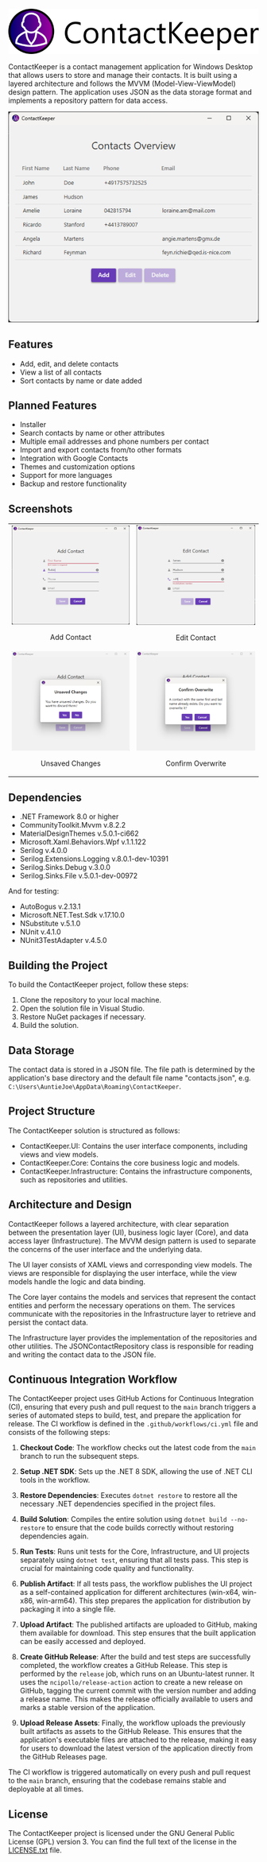 ![ContactKeeper](Readme-Resources/app-logo-800px.png)

ContactKeeper is a contact management application for Windows Desktop that allows users to store and manage their contacts. It is built using a layered architecture and follows the MVVM (Model-View-ViewModel) design pattern. The application uses JSON as the data storage format and implements a repository pattern for data access.

![Contacts Overview](Readme-Resources/contacts-overview.png)

## Features

- Add, edit, and delete contacts
- View a list of all contacts
- Sort contacts by name or date added

## Planned Features

- Installer
- Search contacts by name or other attributes
- Multiple email addresses and phone numbers per contact
- Import and export contacts from/to other formats
- Integration with Google Contacts
- Themes and customization options
- Support for more languages
- Backup and restore functionality

## Screenshots

<table>
  <tr>
    <td>
      <img src="Readme-Resources/add-contact.png" alt="Add Contact" title="Add Contact" width="300"/>
      <p align="center">Add Contact</p>
    </td>
    <td>
      <img src="Readme-Resources/edit-contact.png" alt="Edit Contact" title="Edit Contact" width="300"/>
      <p align="center">Edit Contact</p>
    </td>
  </tr>
  <tr>    
    <td>
      <img src="Readme-Resources/unsaved-changes.png" alt="Unsaved Changes" title="Unsaved Changes" width="300"/>
      <p align="center">Unsaved Changes</p>
    </td>
    <td>
      <img src="Readme-Resources/confirm-overwrite.png" alt="Confirm Overwrite" title="Confirm Overwrite" width="300"/>
      <p align="center">Confirm Overwrite</p>
    </td>
  </tr>
</table>

## Dependencies

- .NET Framework 8.0 or higher
- CommunityToolkit.Mvvm v.8.2.2
- MaterialDesignThemes v.5.0.1-ci662
- Microsoft.Xaml.Behaviors.Wpf v.1.1.122
- Serilog v.4.0.0
- Serilog.Extensions.Logging v.8.0.1-dev-10391
- Serilog.Sinks.Debug v.3.0.0
- Serilog.Sinks.File v.5.0.1-dev-00972

And for testing:
- AutoBogus v.2.13.1
- Microsoft.NET.Test.Sdk v.17.10.0
- NSubstitute v.5.1.0
- NUnit v.4.1.0
- NUnit3TestAdapter v.4.5.0

## Building the Project

To build the ContactKeeper project, follow these steps:

1. Clone the repository to your local machine.
2. Open the solution file in Visual Studio.
3. Restore NuGet packages if necessary.
4. Build the solution.

## Data Storage

The contact data is stored in a JSON file. The file path is determined by the application's base directory and the default file name "contacts.json", e.g. `C:\Users\AuntieJoe\AppData\Roaming\ContactKeeper`.

## Project Structure

The ContactKeeper solution is structured as follows:

- ContactKeeper.UI: Contains the user interface components, including views and view models.
- ContactKeeper.Core: Contains the core business logic and models.
- ContactKeeper.Infrastructure: Contains the infrastructure components, such as repositories and utilities.

## Architecture and Design

ContactKeeper follows a layered architecture, with clear separation between the presentation layer (UI), business logic layer (Core), and data access layer (Infrastructure). The MVVM design pattern is used to separate the concerns of the user interface and the underlying data.

The UI layer consists of XAML views and corresponding view models. The views are responsible for displaying the user interface, while the view models handle the logic and data binding.

The Core layer contains the models and services that represent the contact entities and perform the necessary operations on them. The services communicate with the repositories in the Infrastructure layer to retrieve and persist the contact data.

The Infrastructure layer provides the implementation of the repositories and other utilities. The JSONContactRepository class is responsible for reading and writing the contact data to the JSON file.

## Continuous Integration Workflow

The ContactKeeper project uses GitHub Actions for Continuous Integration (CI), ensuring that every push and pull request to the `main` branch triggers a series of automated steps to build, test, and prepare the application for release. The CI workflow is defined in the `.github/workflows/ci.yml` file and consists of the following steps:

1. **Checkout Code**: The workflow checks out the latest code from the `main` branch to run the subsequent steps.

2. **Setup .NET SDK**: Sets up the .NET 8 SDK, allowing the use of .NET CLI tools in the workflow.

3. **Restore Dependencies**: Executes `dotnet restore` to restore all the necessary .NET dependencies specified in the project files.

4. **Build Solution**: Compiles the entire solution using `dotnet build --no-restore` to ensure that the code builds correctly without restoring dependencies again.

5. **Run Tests**: Runs unit tests for the Core, Infrastructure, and UI projects separately using `dotnet test`, ensuring that all tests pass. This step is crucial for maintaining code quality and functionality.

6. **Publish Artifact**: If all tests pass, the workflow publishes the UI project as a self-contained application for different architectures (win-x64, win-x86, win-arm64). This step prepares the application for distribution by packaging it into a single file.

7. **Upload Artifact**: The published artifacts are uploaded to GitHub, making them available for download. This step ensures that the built application can be easily accessed and deployed.

8. **Create GitHub Release**: After the build and test steps are successfully completed, the workflow creates a GitHub Release. This step is performed by the `release` job, which runs on an Ubuntu-latest runner. It uses the `ncipollo/release-action` action to create a new release on GitHub, tagging the current commit with the version number and adding a release name. This makes the release officially available to users and marks a stable version of the application.

9. **Upload Release Assets**: Finally, the workflow uploads the previously built artifacts as assets to the GitHub Release. This ensures that the application's executable files are attached to the release, making it easy for users to download the latest version of the application directly from the GitHub Releases page.

The CI workflow is triggered automatically on every push and pull request to the `main` branch, ensuring that the codebase remains stable and deployable at all times.

## License

The ContactKeeper project is licensed under the GNU General Public License (GPL) version 3. You can find the full text of the license in the [LICENSE.txt](LICENSE.txt) file.


